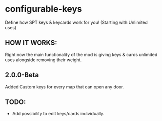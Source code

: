 # configurable-keys
Define how SPT keys & keycards work for you! (Starting with Unlimited uses)

HOW IT WORKS:
-
Right now the main functionality of the mod is giving keys & cards unlimited uses alongside removing their weight.

## 2.0.0-Beta
Added Custom keys for every map that can open any door.

TODO:
-
- Add possibility to edit keys/cards individually.
